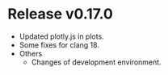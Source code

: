 # Release v0.17.0

- Updated plotly.js in plots.
- Some fixes for clang 18.
- Others
  - Changes of development environment.
